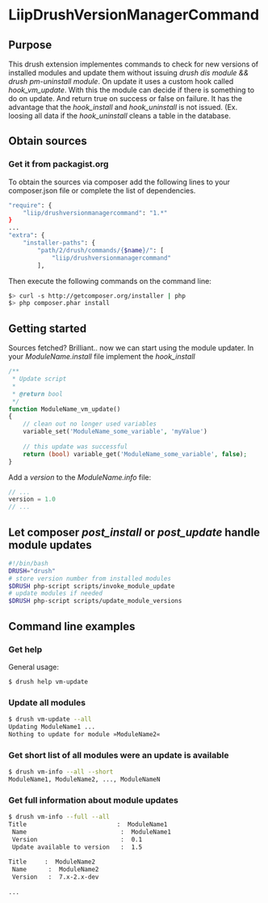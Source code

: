 # LiipDrushVersionManagerCommand
## Purpose
This drush extension implementes commands to check for new versions of installed modules and update them without issuing *drush dis module && drush pm-uninstall module*.
On update it uses a custom hook called *hook_vm_update*. With this the module can decide if there is something to do on update. And return true on success or false on failure.
It has the advantage that the *hook_install* and *hook_uninstall* is not issued. (Ex. loosing all data if the *hook_uninstall* cleans a table in the database.

## Obtain sources
### Get it from packagist.org
To obtain the sources via composer add the following lines to your composer.json file or complete the list of
dependencies.

```bash
"require": {
    "liip/drushversionmanagercommand": "1.*"
}
...
"extra": {
    "installer-paths": {
        "path/2/drush/commands/{$name}/": [
            "liip/drushversionmanagercommand"
        ],
```

Then execute the following commands on the command line:

```bash
$> curl -s http://getcomposer.org/installer | php
$> php composer.phar install
```

## Getting started
Sources fetched? Brilliant.. now we can start using the module updater.
In your *ModuleName.install* file implement the *hook_install*

```php
/**
 * Update script
 *
 * @return bool
 */
function ModuleName_vm_update()
{
    // clean out no longer used variables
    variable_set('ModuleName_some_variable', 'myValue')
    
    // this update was successful
    return (bool) variable_get('ModuleName_some_variable', false);
}
```

Add a *version* to the *ModuleName.info* file:

```php
// ...
version = 1.0
// ...
```

## Let composer *post_install* or *post_update* handle module updates

```bash
#!/bin/bash
DRUSH="drush"
# store version number from installed modules
$DRUSH php-script scripts/invoke_module_update 
# update modules if needed
$DRUSH php-script scripts/update_module_versions
```

## Command line examples

### Get help
General usage:

```bash
$ drush help vm-update
```

### Update all modules
```bash
$ drush vm-update --all
Updating ModuleName1 ...                                                                                [success]
Nothing to update for module »ModuleName2«                                                              [warning]
```

### Get short list of all modules were an update is available
```bash
$ drush vm-info --all --short
ModuleName1, ModuleName2, ..., ModuleNameN
```

### Get full information about module updates
```bash
$ drush vm-info --full --all
Title                         :  ModuleName1 
 Name                          :  ModuleName1 
 Version                       :  0.1 
 Update available to version   :  1.5
 
Title     :  ModuleName2         
 Name      :  ModuleName2         
 Version   :  7.x-2.x-dev  
 
...
```